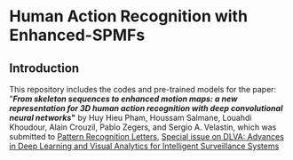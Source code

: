 # Human Action Recognition with Enhanced-SPMFs

## Introduction

This repository includes the codes and pre-trained models for the paper: "**_From skeleton sequences to enhanced motion maps: a new representation for 3D human action recognition with deep convolutional neural networks_"** by Huy Hieu Pham, Houssam Salmane, Louahdi Khoudour, Alain Crouzil, Pablo Zegers, and Sergio A. Velastin, which was submitted to [Pattern Recognition Letters](https://www.journals.elsevier.com/pattern-recognition-letters), [Special issue on DLVA: Advances in Deep Learning and Visual Analytics for Intelligent Surveillance Systems](https://www.journals.elsevier.com/pattern-recognition-letters/call-for-papers/special-issue-on-dlva-advances-in-deep-learning-and-visual-a)




